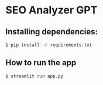 # SEO Analyzer GPT

## Installing dependencies:

```$ pip install -r requirements.txt```

## How to run the app

```$ streamlit run app.py```
